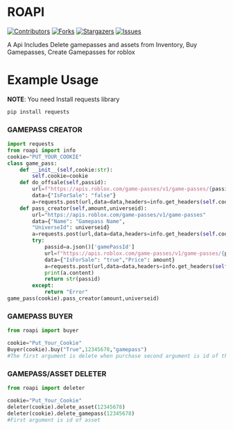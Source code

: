 # ROAPI

[![Contributors][contributors-shield]][contributors-url]
[![Forks][forks-shield]][forks-url]
[![Stargazers][stars-shield]][stars-url]
[![Issues][issues-shield]][issues-url]

A Api Includes Delete gamepasses and assets from Inventory, Buy Gamepasses, Create Gamepasses for roblox

# Example Usage
**NOTE**: You need Install requests library
```sh
pip install requests
  ```
### GAMEPASS CREATOR
```py
import requests
from roapi import info
cookie="PUT_YOUR_COOKIE"
class game_pass:
    def __init__(self,cookie:str):
        self.cookie=cookie
    def do_offsale(self,passid):
        url=f"https://apis.roblox.com/game-passes/v1/game-passes/{passid}/details"
        data={"IsForSale": "false"}
        a=requests.post(url,data=data,headers=info.get_headers(self.cookie),cookies=info.get_cookies(self.cookie))
    def pass_creator(self,amount,universeid):
        url="https://apis.roblox.com/game-passes/v1/game-passes"
        data={"Name": "Gamepass Name",
        "UniverseId": universeid}
        a=requests.post(url,data=data,headers=info.get_headers(self.cookie),cookies=info.get_cookies(self.cookie))
        try:
            passid=a.json()['gamePassId']
            url=f"https://apis.roblox.com/game-passes/v1/game-passes/{passid}/details"
            data={"IsForSale": "true","Price": amount}
            a=requests.post(url,data=data,headers=info.get_headers(self.cookie),cookies=info.get_cookies(self.cookie))
            print(a.content)
            return str(passid)
        except:
            return "Error"
game_pass(cookie).pass_creator(amount,universeid)

```
### GAMEPASS BUYER
```py
from roapi import buyer

cookie="Put_Your_Cookie"
Buyer(cookie).buy("True",12345678,"gamepass")
#The first argument is delete when purchase second argument is id of the gamepass the third argument is type of item asset or gamepass
```

### GAMEPASS/ASSET DELETER
```py
from roapi import deleter

cookie="Put_Your_Cookie"
deleter(cookie).delete_asset(12345678)
deleter(cookie).delete_gamepass(12345678)
#First argument is id of asset 
```

[contributors-shield]: https://img.shields.io/github/contributors/sesocell/roapi.svg?style=for-the-badge
[contributors-url]: https://github.com/sesocell/roapi/graphs/contributors
[forks-shield]: https://img.shields.io/github/forks/sesocell/roapi.svg?style=for-the-badge
[forks-url]: https://github.com/sesocell/roapi/network/members
[stars-shield]: https://img.shields.io/github/stars/sesocell/roapi.svg?style=for-the-badge
[stars-url]: https://github.com/sesocell/roapi/stargazers
[issues-shield]: https://img.shields.io/github/issues/sesocell/roapi.svg?style=for-the-badge
[issues-url]: https://github.com/sesocell/roapi/issues
